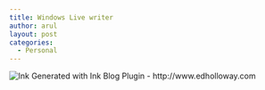 ```yaml
---
title: Windows Live writer
author: arul
layout: post
categories:
  - Personal
---
```

<div id="msgcns!A7680953F5FDC114!493" class="bvMsg">
  <div style="display:inline;margin:0;padding:0;">
    <p>
      <img title="Ink Generated with Ink Blog Plugin - http://www.edholloway.com" src="http://tk2.storage.msn.com/x1pbglk-vqL4But6lZIO0ah_JgCl09UgqxkzpaxEpTzKeJrFksmDe8dMW4cjLKQEd79EciXaOytIlCL5yNNOr8OBK80rzS9_NBJrmAqBBUdzajBEyVRh7FTrUAHDrDLOwj4xiJEWOfYZXtMjUn4hw8d8_CPPuDUZxLC" />
    </p>
  </div>
</div>
